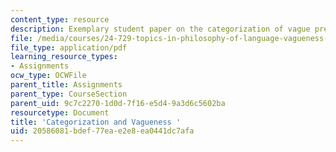 ```yaml
---
content_type: resource
description: Exemplary student paper on the categorization of vague predicates.
file: /media/courses/24-729-topics-in-philosophy-of-language-vagueness-fall-2005/20586081bdef77eae2e8ea0441dc7afa_stephenson_vague.pdf
file_type: application/pdf
learning_resource_types:
- Assignments
ocw_type: OCWFile
parent_title: Assignments
parent_type: CourseSection
parent_uid: 9c7c2270-1d0d-7f16-e5d4-9a3d6c5602ba
resourcetype: Document
title: 'Categorization and Vagueness '
uid: 20586081-bdef-77ea-e2e8-ea0441dc7afa
---
```

